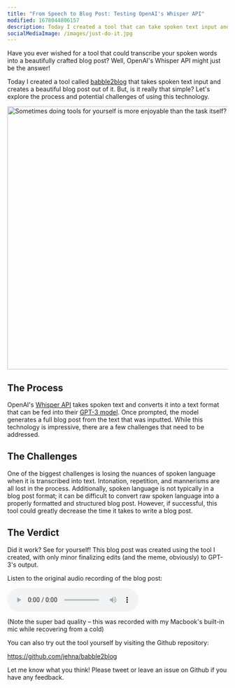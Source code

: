 ```yaml
---
title: "From Speech to Blog Post: Testing OpenAI's Whisper API"
modified: 1678044806157
description: Today I created a tool that can take spoken text input and create a beautiful blog post out of it.
socialMediaImage: /images/just-do-it.jpg
---
```


Have you ever wished for a tool that could transcribe your spoken words into a
beautifully crafted blog post? Well, OpenAI's Whisper API might just be the
answer!

Today I created a tool called
[babble2blog](https://github.com/jehna/babble2blog) that takes spoken text input
and creates a beautiful blog post out of it. But, is it really that simple?
Let's explore the process and potential challenges of using this technology.

<p><img alt="Sometimes doing tools for yourself is more enjoyable than the task itself?" src="/images/just-do-it.jpg" data-dontoptimize width="900" height="600" /></p>

## The Process

OpenAI's [Whisper
API](https://platform.openai.com/docs/api-reference/audio/create) takes spoken
text and converts it into a text format that can be fed into their [GPT-3
model](https://platform.openai.com/docs/api-reference/chat/create). Once
prompted, the model generates a full blog post from the text that was inputted.
While this technology is impressive, there are a few challenges that need to be
addressed.

## The Challenges

One of the biggest challenges is losing the nuances of spoken language when it
is transcribed into text. Intonation, repetition, and mannerisms are all lost in
the process. Additionally, spoken language is not typically in a blog post
format; it can be difficult to convert raw spoken language into a properly
formatted and structured blog post. However, if successful, this tool could
greatly decrease the time it takes to write a blog post.

## The Verdict

Did it work? See for yourself! This blog post was created using the tool I
created, with only minor finalizing edits (and the meme, obviously) to GPT-3's
output.

Listen to the original audio recording of the blog post:

<p>
  <audio controls src="/audio/blog-post-audio.m4a">
    <a href="/audio/blog-post-audio.m4a" download>Download audio (6.4mb)</a>
  </audio>
</p>

(Note the super bad quality – this was recorded with my Macbook's built-in mic
while recovering from a cold)

You can also try out the tool yourself by visiting the Github repository:

https://github.com/jehna/babble2blog

Let me know what you think! Please tweet or leave an issue on Github if you have
any feedback.
